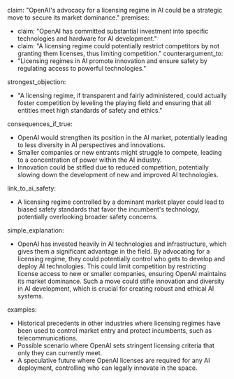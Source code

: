 claim: "OpenAI's advocacy for a licensing regime in AI could be a strategic move to secure its market dominance."
premises:
  - claim: "OpenAI has committed substantial investment into specific technologies and hardware for AI development."
  - claim: "A licensing regime could potentially restrict competitors by not granting them licenses, thus limiting competition."
counterargument_to:
  - "Licensing regimes in AI promote innovation and ensure safety by regulating access to powerful technologies."

strongest_objection:
  - "A licensing regime, if transparent and fairly administered, could actually foster competition by leveling the playing field and ensuring that all entities meet high standards of safety and ethics."

consequences_if_true:
  - OpenAI would strengthen its position in the AI market, potentially leading to less diversity in AI perspectives and innovations.
  - Smaller companies or new entrants might struggle to compete, leading to a concentration of power within the AI industry.
  - Innovation could be stifled due to reduced competition, potentially slowing down the development of new and improved AI technologies.

link_to_ai_safety:
  - A licensing regime controlled by a dominant market player could lead to biased safety standards that favor the incumbent's technology, potentially overlooking broader safety concerns.

simple_explanation:
  - OpenAI has invested heavily in AI technologies and infrastructure, which gives them a significant advantage in the field. By advocating for a licensing regime, they could potentially control who gets to develop and deploy AI technologies. This could limit competition by restricting license access to new or smaller companies, ensuring OpenAI maintains its market dominance. Such a move could stifle innovation and diversity in AI development, which is crucial for creating robust and ethical AI systems.

examples:
  - Historical precedents in other industries where licensing regimes have been used to control market entry and protect incumbents, such as telecommunications.
  - Possible scenario where OpenAI sets stringent licensing criteria that only they can currently meet.
  - A speculative future where OpenAI licenses are required for any AI deployment, controlling who can legally innovate in the space.